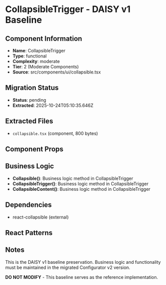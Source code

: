 # CollapsibleTrigger - DAISY v1 Baseline

## Component Information

- **Name**: CollapsibleTrigger
- **Type**: functional
- **Complexity**: moderate
- **Tier**: 2 (Moderate Components)
- **Source**: src/components/ui/collapsible.tsx

## Migration Status

- **Status**: pending
- **Extracted**: 2025-10-24T05:10:35.646Z

## Extracted Files

- `collapsible.tsx` (component, 800 bytes)

## Component Props



## Business Logic

- **Collapsible()**: Business logic method in CollapsibleTrigger
- **CollapsibleTrigger()**: Business logic method in CollapsibleTrigger
- **CollapsibleContent()**: Business logic method in CollapsibleTrigger

## Dependencies

- react-collapsible (external)

## React Patterns



## Notes

This is the DAISY v1 baseline preservation. Business logic and functionality
must be maintained in the migrated Configurator v2 version.

**DO NOT MODIFY** - This baseline serves as the reference implementation.
